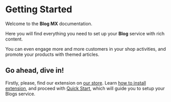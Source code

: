 # Getting Started

Welcome to the **Blog MX** documentation.

Here you will find everything you need to set up your **Blog** service with rich content.

You can even engage more and more customers in your shop activities, and promote your products with themed articles.

## Go ahead, dive in!

Firstly, please, find our extension on [our store](http://mirasvit.com/). Learn [how to install extension](/setup/installation), and proceed with [Quick Start](/guide/quick_start), which will guide you to setup your Blogs service.